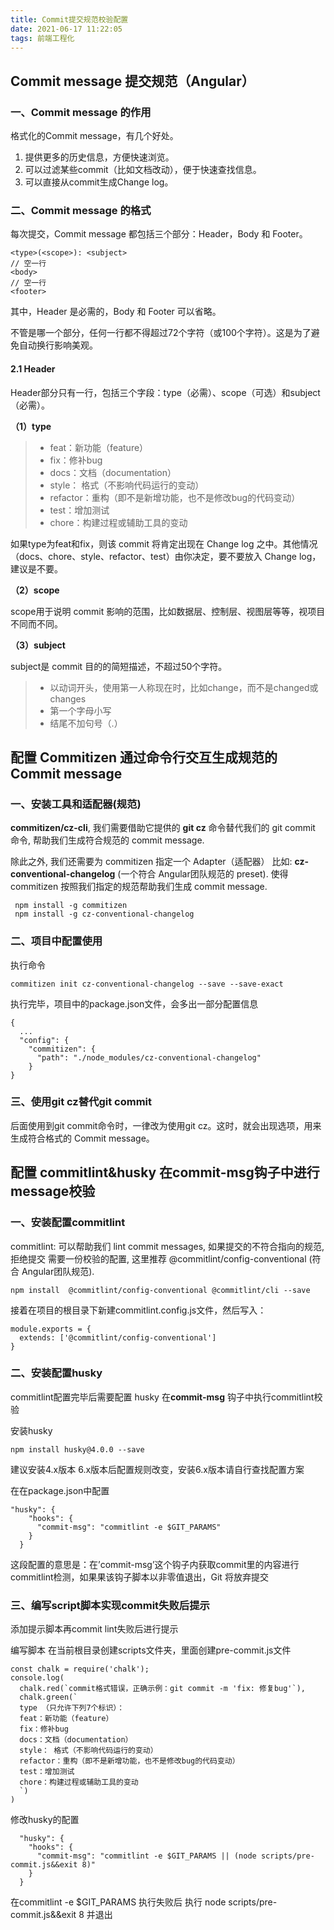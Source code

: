 ```yaml
---
title: Commit提交规范校验配置
date: 2021-06-17 11:22:05
tags: 前端工程化
---
```

## Commit message 提交规范（Angular）
### 一、Commit message 的作用
格式化的Commit message，有几个好处。
1. 提供更多的历史信息，方便快速浏览。
2. 可以过滤某些commit（比如文档改动），便于快速查找信息。
3. 可以直接从commit生成Change log。

### 二、Commit message 的格式
每次提交，Commit message 都包括三个部分：Header，Body 和 Footer。
```
<type>(<scope>): <subject>
// 空一行
<body>
// 空一行
<footer>
```
其中，Header 是必需的，Body 和 Footer 可以省略。

不管是哪一个部分，任何一行都不得超过72个字符（或100个字符）。这是为了避免自动换行影响美观。
#### 2.1 Header
Header部分只有一行，包括三个字段：type（必需）、scope（可选）和subject（必需）。

**（1）type**
>* feat：新功能（feature）
>* fix：修补bug
>* docs：文档（documentation）
>* style： 格式（不影响代码运行的变动）
>* refactor：重构（即不是新增功能，也不是修改bug的代码变动）
>* test：增加测试
>* chore：构建过程或辅助工具的变动

如果type为feat和fix，则该 commit 将肯定出现在 Change log 之中。其他情况（docs、chore、style、refactor、test）由你决定，要不要放入 Change log，建议是不要。

**（2）scope**

scope用于说明 commit 影响的范围，比如数据层、控制层、视图层等等，视项目不同而不同。

**（3）subject**

subject是 commit 目的的简短描述，不超过50个字符。
>* 以动词开头，使用第一人称现在时，比如change，而不是changed或changes
>* 第一个字母小写
>* 结尾不加句号（.）

## 配置 Commitizen 通过命令行交互生成规范的Commit message
### 一、安装工具和适配器(规范)
**commitizen/cz-cli**, 我们需要借助它提供的 **git cz** 命令替代我们的 git commit 命令, 帮助我们生成符合规范的 commit message.

除此之外, 我们还需要为 commitizen 指定一个 Adapter（适配器） 比如: **cz-conventional-changelog** (一个符合 Angular团队规范的 preset). 使得 commitizen 按照我们指定的规范帮助我们生成 commit message.

```
 npm install -g commitizen
 npm install -g cz-conventional-changelog
```
### 二、项目中配置使用
执行命令
```
commitizen init cz-conventional-changelog --save --save-exact
```

执行完毕，项目中的package.json文件，会多出一部分配置信息
```
{ 
  ... 
  "config": {
    "commitizen": {
      "path": "./node_modules/cz-conventional-changelog"
    }
}
```
### 三、使用git cz替代git commit
后面使用到git commit命令时，一律改为使用git cz。这时，就会出现选项，用来生成符合格式的 Commit message。

## 配置 commitlint&husky 在commit-msg钩子中进行message校验
### 一、安装配置commitlint
commitlint: 可以帮助我们 lint commit messages, 如果提交的不符合指向的规范, 拒绝提交
需要一份校验的配置, 这里推荐 @commitlint/config-conventional (符合 Angular团队规范).

```
npm install  @commitlint/config-conventional @commitlint/cli --save
```
接着在项目的根目录下新建commitlint.config.js文件，然后写入：
```
module.exports = {
  extends: ['@commitlint/config-conventional']
}
```
### 二、安装配置husky
commitlint配置完毕后需要配置 husky 在**commit-msg** 钩子中执行commitlint校验

安装husky
```
npm install husky@4.0.0 --save
```
建议安装4.x版本 6.x版本后配置规则改变，安装6.x版本请自行查找配置方案

在在package.json中配置
```
"husky": {
    "hooks": {
      "commit-msg": "commitlint -e $GIT_PARAMS"
    }
  }
```
这段配置的意思是：在’commit-msg’这个钩子内获取commit里的内容进行commitlint检测，如果果该钩子脚本以非零值退出，Git 将放弃提交

### 三、编写script脚本实现commit失败后提示
添加提示脚本再commit lint失败后进行提示

编写脚本
在当前根目录创建scripts文件夹，里面创建pre-commit.js文件
```
const chalk = require('chalk');
console.log(
  chalk.red(`commit格式错误，正确示例：git commit -m 'fix: 修复bug'`),
  chalk.green(` 
  type （只允许下列7个标识）：
  feat：新功能（feature）
  fix：修补bug
  docs：文档（documentation）
  style： 格式（不影响代码运行的变动）
  refactor：重构（即不是新增功能，也不是修改bug的代码变动）
  test：增加测试
  chore：构建过程或辅助工具的变动
  `)
)
```

修改husky的配置
```
  "husky": {
    "hooks": {
      "commit-msg": "commitlint -e $GIT_PARAMS || (node scripts/pre-commit.js&&exit 8)"
    }
  }
```
在commitlint -e $GIT_PARAMS 执行失败后 执行 node scripts/pre-commit.js&&exit 8 并退出
